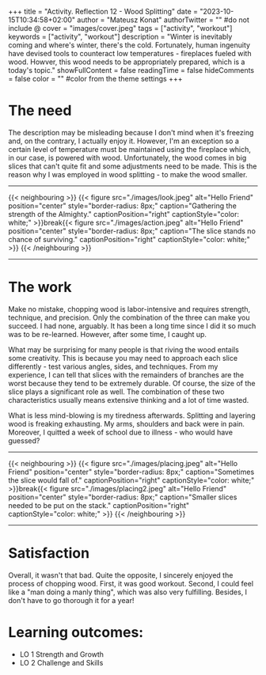 +++
title = "Activity. Reflection 12 - Wood Splitting"
date = "2023-10-15T10:34:58+02:00"
author = "Mateusz Konat"
authorTwitter = "" #do not include @
cover = "images/cover.jpeg"
tags = ["activity", "workout"]
keywords = ["activity", "workout"]
description = "Winter is inevitably coming and where's winter, there's the cold. Fortunately, human ingenuity have devised tools to counteract low temperatures - fireplaces fueled with wood. Howver, this wood needs to be appropriately prepared, which is a today's topic."
showFullContent = false
readingTime = false
hideComments = false
color = "" #color from the theme settings
+++

# The need
The description may be misleading because I don't mind when it's freezing and, on the contrary, I actually enjoy it. However, I'm an exception so a certain level of temperature must be maintained using the fireplace which, in our case, is powered with wood. Unfortunately, the wood comes in big slices that can't quite fit and some adjustments need to be made. This is the reason why I was employed in wood splitting - to make the wood smaller.

***
{{< neighbouring >}}
{{< figure src="./images/look.jpeg" alt="Hello Friend" position="center" style="border-radius: 8px;" caption="Gathering the strength of the Almighty." captionPosition="right" captionStyle="color: white;" >}}break{{< figure src="./images/action.jpeg" alt="Hello Friend" position="center" style="border-radius: 8px;" caption="The slice stands no chance of surviving." captionPosition="right" captionStyle="color: white;" >}}
{{< /neighbouring >}}
***

# The work
Make no mistake, chopping wood is labor-intensive and requires strength, technique, and precision. Only the combination of the three can make you succeed. I had none, arguably. It has been a long time since I did it so much was to be re-learned. However, after some time, I caught up.

What may be surprising for many people is that riving the wood entails some creativity. This is because you may need to approach each slice differently - test various angles, sides, and techniques. From my experience, I can tell that slices with the remainders of branches are the worst because they tend to be extremely durable. Of course, the size of the slice plays a significant role as well. The combination of these two characteristics usually means extensive thinking and a lot of time wasted.

What is less mind-blowing is my tiredness afterwards. Splitting and layering wood is freaking exhausting. My arms, shoulders and back were in pain. Moreover, I quitted a week of school due to illness - who would have guessed?

***
{{< neighbouring >}}
{{< figure src="./images/placing.jpeg" alt="Hello Friend" position="center" style="border-radius: 8px;" caption="Sometimes the slice would fall of." captionPosition="right" captionStyle="color: white;" >}}break{{< figure src="./images/placing2.jpeg" alt="Hello Friend" position="center" style="border-radius: 8px;" caption="Smaller slices needed to be put on the stack." captionPosition="right" captionStyle="color: white;" >}}
{{< /neighbouring >}}
***

# Satisfaction
Overall, it wasn't that bad. Quite the opposite, I sincerely enjoyed the process of chopping wood. First, it was good workout. Second, I could feel like a "man doing a manly thing", which was also very fulfilling. Besides, I don't have to go thorough it for a year!

# Learning outcomes:
- LO 1 Strength and Growth
- LO 2 Challenge and Skills
